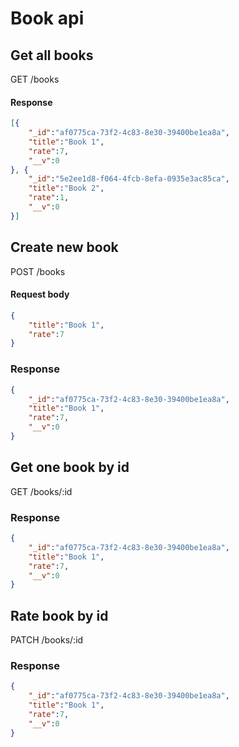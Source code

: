 # Book api

## Get all books

GET /books

#### Response
```json
[{
    "_id":"af0775ca-73f2-4c83-8e30-39400be1ea8a",
    "title":"Book 1",
    "rate":7,
    "__v":0
}, {
    "_id":"5e2ee1d8-f064-4fcb-8efa-0935e3ac85ca",
    "title":"Book 2",
    "rate":1,
    "__v":0
}]
```
## Create new book

POST /books

#### Request body
```json
{
    "title":"Book 1",
    "rate":7
}
```

### Response
```json
{
    "_id":"af0775ca-73f2-4c83-8e30-39400be1ea8a",
    "title":"Book 1",
    "rate":7,
    "__v":0
}
```
## Get one book by id

GET /books/:id

### Response
```json
{
    "_id":"af0775ca-73f2-4c83-8e30-39400be1ea8a",
    "title":"Book 1",
    "rate":7,
    "__v":0
}
```

## Rate book by id

PATCH /books/:id

### Response
```json
{
    "_id":"af0775ca-73f2-4c83-8e30-39400be1ea8a",
    "title":"Book 1",
    "rate":7,
    "__v":0
}
```